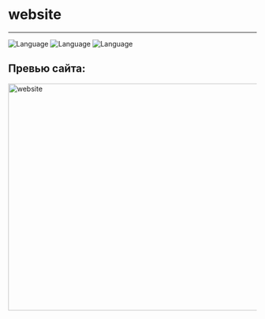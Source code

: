 # website
---
![Language](https://img.shields.io/badge/-HTML-orange)  ![Language](https://img.shields.io/badge/-CSS-blueviolet) ![Language](https://img.shields.io/badge/-JS-yellow)

## Превью сайта:
<img src="assets/website.gif" width="1920" height="460" alt="website"/>
